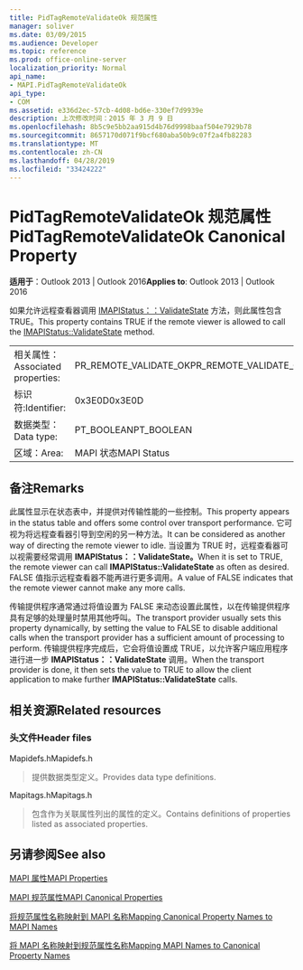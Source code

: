 ```yaml
---
title: PidTagRemoteValidateOk 规范属性
manager: soliver
ms.date: 03/09/2015
ms.audience: Developer
ms.topic: reference
ms.prod: office-online-server
localization_priority: Normal
api_name:
- MAPI.PidTagRemoteValidateOk
api_type:
- COM
ms.assetid: e336d2ec-57cb-4d08-bd6e-330ef7d9939e
description: 上次修改时间：2015 年 3 月 9 日
ms.openlocfilehash: 8b5c9e5bb2aa915d4b76d9998baaf504e7929b78
ms.sourcegitcommit: 8657170d071f9bcf680aba50b9c07f2a4fb82283
ms.translationtype: MT
ms.contentlocale: zh-CN
ms.lasthandoff: 04/28/2019
ms.locfileid: "33424222"
---
```

# <a name="pidtagremotevalidateok-canonical-property"></a><span data-ttu-id="156c8-103">PidTagRemoteValidateOk 规范属性</span><span class="sxs-lookup"><span data-stu-id="156c8-103">PidTagRemoteValidateOk Canonical Property</span></span>

  
  
<span data-ttu-id="156c8-104">**适用于**：Outlook 2013 | Outlook 2016</span><span class="sxs-lookup"><span data-stu-id="156c8-104">**Applies to**: Outlook 2013 | Outlook 2016</span></span> 
  
<span data-ttu-id="156c8-105">如果允许远程查看器调用 [IMAPIStatus：：ValidateState](imapistatus-validatestate.md) 方法，则此属性包含 TRUE。</span><span class="sxs-lookup"><span data-stu-id="156c8-105">This property contains TRUE if the remote viewer is allowed to call the [IMAPIStatus::ValidateState](imapistatus-validatestate.md) method.</span></span> 
  
|||
|:-----|:-----|
|<span data-ttu-id="156c8-106">相关属性：</span><span class="sxs-lookup"><span data-stu-id="156c8-106">Associated properties:</span></span>  <br/> |<span data-ttu-id="156c8-107">PR_REMOTE_VALIDATE_OK</span><span class="sxs-lookup"><span data-stu-id="156c8-107">PR_REMOTE_VALIDATE_OK</span></span>  <br/> |
|<span data-ttu-id="156c8-108">标识符:</span><span class="sxs-lookup"><span data-stu-id="156c8-108">Identifier:</span></span>  <br/> |<span data-ttu-id="156c8-109">0x3E0D</span><span class="sxs-lookup"><span data-stu-id="156c8-109">0x3E0D</span></span>  <br/> |
|<span data-ttu-id="156c8-110">数据类型：</span><span class="sxs-lookup"><span data-stu-id="156c8-110">Data type:</span></span>  <br/> |<span data-ttu-id="156c8-111">PT_BOOLEAN</span><span class="sxs-lookup"><span data-stu-id="156c8-111">PT_BOOLEAN</span></span>  <br/> |
|<span data-ttu-id="156c8-112">区域：</span><span class="sxs-lookup"><span data-stu-id="156c8-112">Area:</span></span>  <br/> |<span data-ttu-id="156c8-113">MAPI 状态</span><span class="sxs-lookup"><span data-stu-id="156c8-113">MAPI Status</span></span>  <br/> |
   
## <a name="remarks"></a><span data-ttu-id="156c8-114">备注</span><span class="sxs-lookup"><span data-stu-id="156c8-114">Remarks</span></span>

<span data-ttu-id="156c8-115">此属性显示在状态表中，并提供对传输性能的一些控制。</span><span class="sxs-lookup"><span data-stu-id="156c8-115">This property appears in the status table and offers some control over transport performance.</span></span> <span data-ttu-id="156c8-116">它可视为将远程查看器引导到空闲的另一种方法。</span><span class="sxs-lookup"><span data-stu-id="156c8-116">It can be considered as another way of directing the remote viewer to idle.</span></span> <span data-ttu-id="156c8-117">当设置为 TRUE 时，远程查看器可以视需要经常调用 **IMAPIStatus：：ValidateState。**</span><span class="sxs-lookup"><span data-stu-id="156c8-117">When it is set to TRUE, the remote viewer can call **IMAPIStatus::ValidateState** as often as desired.</span></span> <span data-ttu-id="156c8-118">FALSE 值指示远程查看器不能再进行更多调用。</span><span class="sxs-lookup"><span data-stu-id="156c8-118">A value of FALSE indicates that the remote viewer cannot make any more calls.</span></span> 
  
<span data-ttu-id="156c8-119">传输提供程序通常通过将值设置为 FALSE 来动态设置此属性，以在传输提供程序具有足够的处理量时禁用其他呼叫。</span><span class="sxs-lookup"><span data-stu-id="156c8-119">The transport provider usually sets this property dynamically, by setting the value to FALSE to disable additional calls when the transport provider has a sufficient amount of processing to perform.</span></span> <span data-ttu-id="156c8-120">传输提供程序完成后，它会将值设置成 TRUE，以允许客户端应用程序进行进一步 **IMAPIStatus：：ValidateState** 调用。</span><span class="sxs-lookup"><span data-stu-id="156c8-120">When the transport provider is done, it then sets the value to TRUE to allow the client application to make further **IMAPIStatus::ValidateState** calls.</span></span> 
  
## <a name="related-resources"></a><span data-ttu-id="156c8-121">相关资源</span><span class="sxs-lookup"><span data-stu-id="156c8-121">Related resources</span></span>

### <a name="header-files"></a><span data-ttu-id="156c8-122">头文件</span><span class="sxs-lookup"><span data-stu-id="156c8-122">Header files</span></span>

<span data-ttu-id="156c8-123">Mapidefs.h</span><span class="sxs-lookup"><span data-stu-id="156c8-123">Mapidefs.h</span></span>
  
> <span data-ttu-id="156c8-124">提供数据类型定义。</span><span class="sxs-lookup"><span data-stu-id="156c8-124">Provides data type definitions.</span></span>
    
<span data-ttu-id="156c8-125">Mapitags.h</span><span class="sxs-lookup"><span data-stu-id="156c8-125">Mapitags.h</span></span>
  
> <span data-ttu-id="156c8-126">包含作为关联属性列出的属性的定义。</span><span class="sxs-lookup"><span data-stu-id="156c8-126">Contains definitions of properties listed as associated properties.</span></span>
    
## <a name="see-also"></a><span data-ttu-id="156c8-127">另请参阅</span><span class="sxs-lookup"><span data-stu-id="156c8-127">See also</span></span>



[<span data-ttu-id="156c8-128">MAPI 属性</span><span class="sxs-lookup"><span data-stu-id="156c8-128">MAPI Properties</span></span>](mapi-properties.md)
  
[<span data-ttu-id="156c8-129">MAPI 规范属性</span><span class="sxs-lookup"><span data-stu-id="156c8-129">MAPI Canonical Properties</span></span>](mapi-canonical-properties.md)
  
[<span data-ttu-id="156c8-130">将规范属性名称映射到 MAPI 名称</span><span class="sxs-lookup"><span data-stu-id="156c8-130">Mapping Canonical Property Names to MAPI Names</span></span>](mapping-canonical-property-names-to-mapi-names.md)
  
[<span data-ttu-id="156c8-131">将 MAPI 名称映射到规范属性名称</span><span class="sxs-lookup"><span data-stu-id="156c8-131">Mapping MAPI Names to Canonical Property Names</span></span>](mapping-mapi-names-to-canonical-property-names.md)

